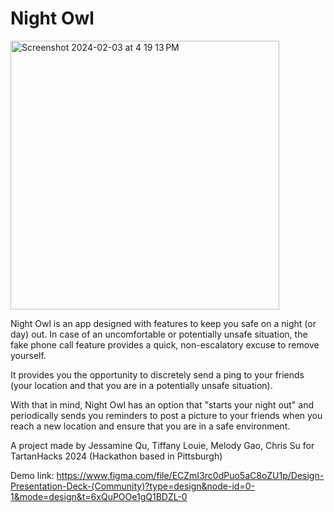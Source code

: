 # Night Owl
<img width="430" alt="Screenshot 2024-02-03 at 4 19 13 PM" src="https://github.com/chrissuu/NightOwl/assets/102528557/ae3e8fee-22c3-42de-b2d0-87d65517167a">


Night Owl is an app designed with features to keep you safe on a night (or day) out. In case of an uncomfortable or potentially unsafe situation, the fake phone call feature provides a quick, non-escalatory excuse to remove yourself. 

It provides you the opportunity to discretely send a ping to your friends (your location and that you are in a potentially unsafe situation).

With that in mind, Night Owl has an option that "starts your night out" and periodically sends you reminders to post a picture to your friends when you reach a new location and ensure that you are in a safe environment. 



A project made by Jessamine Qu, Tiffany Louie, Melody Gao, Chris Su for TartanHacks 2024 (Hackathon based in Pittsburgh)

Demo link:
https://www.figma.com/file/ECZmI3rc0dPuo5aC8oZU1p/Design-Presentation-Deck-(Community)?type=design&node-id=0-1&mode=design&t=6xQuPOOe1gQ1BDZL-0

